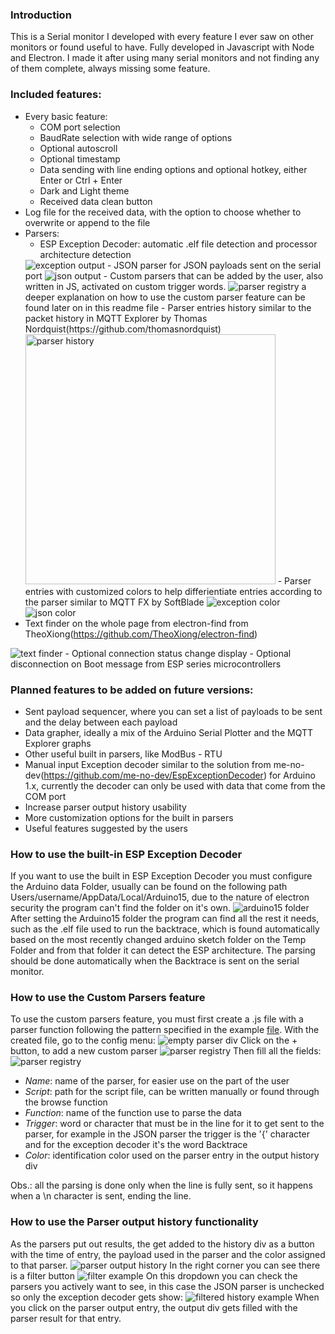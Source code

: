 ### Introduction
This is a Serial monitor I developed with every feature I ever saw on other monitors or found useful to have. Fully developed in Javascript with Node and Electron. I made it after using many serial monitors and not finding any of them complete, always missing some feature.

### Included features:
- Every basic feature:
    - COM port selection
    - BaudRate selection with wide range of options
    - Optional autoscroll
    - Optional timestamp
    - Data sending with line ending options and optional hotkey, either Enter or Ctrl + Enter
    - Dark and Light theme
    - Received data clean button
- Log file for the received data, with the option to choose whether to overwrite or append to the file
- Parsers:
    - ESP Exception Decoder: automatic .elf file detection and processor architecture detection
    <img src="/documentation/exception decoder output.png" alt="exception output">
    - JSON parser for JSON payloads sent on the serial port
    <img src="/documentation/json output.png" alt="json output">
    - Custom parsers that can be added by the user, also written in JS, activated on custom trigger words.
    <img src="/documentation/custom parser registry.png" alt="parser registry">
    a deeper explanation on how to use the custom parser feature can be found later on in this readme file
    - Parser entries history similar to the packet history in MQTT Explorer by Thomas Nordquist(https://github.com/thomasnordquist)  
    <img src="/documentation/parser output entry history.png" alt="parser history" style="height:400px">  
    - Parser entries with customized colors to help differientiate entries according to the parser similar to MQTT FX by SoftBlade    
    <img src="/documentation/exception decoder parser color.png" alt="exception color">
    <img src="/documentation/json parser color.png" alt="json color">
- Text finder on the whole page from electron-find from TheoXiong(https://github.com/TheoXiong/electron-find)
<img src="/documentation/text finder.png" alt="text finder">
- Optional connection status change display
- Optional disconnection on Boot message from ESP series microcontrollers

### Planned features to be added on future versions:
- Sent payload sequencer, where you can set a list of payloads to be sent and the delay between each payload
- Data grapher, ideally a mix of the Arduino Serial Plotter and the MQTT Explorer graphs
- Other useful built in parsers, like ModBus - RTU
- Manual input Exception decoder similar to the solution from me-no-dev(https://github.com/me-no-dev/EspExceptionDecoder) for Arduino 1.x, currently the decoder can only be used with data that come from the COM port
- Increase parser output history usability
- More customization options for the built in parsers
- Useful features suggested by the users

### How to use the built-in ESP Exception Decoder
If you want to use the built in ESP Exception Decoder you must configure the Arduino data Folder, usually can be found on the following path Users/username/AppData/Local/Arduino15, due to the nature of electron security the program can't find the folder on it's own.
<img src="/documentation/Arduino15 folder.png" alt="arduino15 folder">
After setting the Arduino15 folder the program can find all the rest it needs, such as the .elf file used to run the backtrace, which is found automatically based on the most recently changed arduino sketch folder on the Temp Folder and from that folder it can detect the ESP architecture. The parsing should be done automatically when the Backtrace is sent on the serial monitor.

### How to use the Custom Parsers feature
To use the custom parsers feature, you must first create a .js file with a parser function following the pattern specified in the example [file](/documentation/customParserExample.js). With the created file, go to the config menu:
<img src="/documentation/empty custom parser div.png" alt="empty parser div">
Click on the + button, to add a new custom parser
<img src="/documentation/empty custom parser registry.png" alt="parser registry">
Then fill all the fields:
<img src="/documentation/custom parser registry.png" alt="parser registry">
- *Name*: name of the parser, for easier use on the part of the user
- *Script*: path for the script file, can be written manually or found through the browse function
- *Function*: name of the function use to parse the data
- *Trigger*: word or character that must be in the line for it to get sent to the parser, for example in the JSON parser the trigger is the '{' character and for the exception decoder it's the word Backtrace
- *Color*: identification color used on the parser entry in the output history div

Obs.: all the parsing is done only when the line is fully sent, so it happens when a \n character is sent, ending the line.

### How to use the Parser output history functionality
As the parsers put out results, the get added to the history div as a button with the time of entry, the payload used in the parser and the color assigned to that parser. 
<img src="/documentation/output history example.png" alt="parser output history">
In the right corner you can see there is a filter button
<img src="/documentation/filter example.png" alt="filter example">
On this dropdown you can check the parsers you actively want to see, in this case the JSON parser is unchecked so only the exception decoder gets show:
<img src="/documentation/filtered history example.png" alt="filtered history example">
When you click on the parser output entry, the output div gets filled with the parser result for that entry.